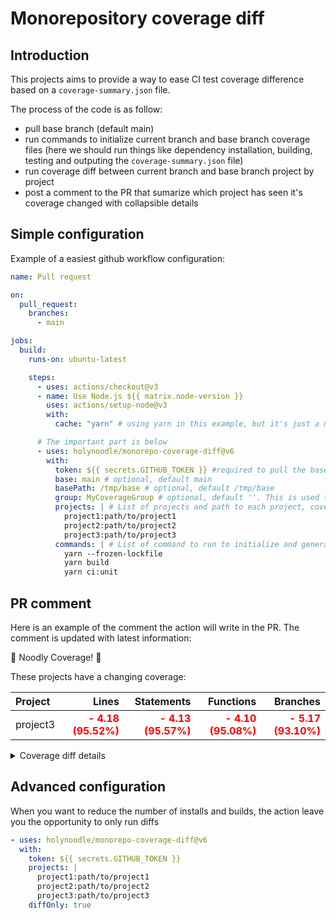 # Monorepository coverage diff

## Introduction

This projects aims to provide a way to ease CI test coverage difference based on a `coverage-summary.json` file.

The process of the code is as follow:
- pull base branch (default main)
- run commands to initialize current branch and base branch coverage files (here we should run things like dependency installation, building, testing and outputing the `coverage-summary.json` file)
- run coverage diff between current branch and base branch project by project
- post a comment to the PR that sumarize which project has seen it's coverage changed with collapsible details

## Simple configuration

Example of a easiest github workflow configuration:
```yml
name: Pull request

on:
  pull_request:
    branches:
      - main

jobs:
  build:
    runs-on: ubuntu-latest

    steps:
      - uses: actions/checkout@v3
      - name: Use Node.js ${{ matrix.node-version }}
        uses: actions/setup-node@v3
        with:
          cache: "yarn" # using yarn in this example, but it's just a matter of choice

      # The important part is below
      - uses: holynoodle/monorepo-coverage-diff@v6
        with:
          token: ${{ secrets.GITHUB_TOKEN }} #required to pull the base branch and post the comment in the PR
          base: main # optional, default main
          basePath: /tmp/base # optional, default /tmp/base
          group: MyCoverageGroup # optional, default ''. This is used to separate comments if you are triggering this action multiple times
          projects: | # List of projects and path to each project, coverage file for this project will be searched at the project root
            project1:path/to/project1
            project2:path/to/project2
            project3:path/to/project3
          commands: | # List of command to run to initialize and generate the coverage file for all the projects above.
            yarn --frozen-lockfile
            yarn build
            yarn ci:unit
```

## PR comment

Here is an example of the comment the action will write in the PR. The comment is updated with latest information:

:ramen: Noodly Coverage! :ramen:


These projects have a changing coverage:

| Project |                                                          Lines |                                                     Statements |                                                      Functions |                                                       Branches |
| :------ | -------------------------------------------------------------: | -------------------------------------------------------------: | -------------------------------------------------------------: | -------------------------------------------------------------: |
| project3    | <span style="color:red;font-weight:bold">- 4.18<span> (95.52%) | <span style="color:red;font-weight:bold">- 4.13<span> (95.57%) | <span style="color:red;font-weight:bold">- 4.10<span> (95.08%) | <span style="color:red;font-weight:bold">- 5.17<span> (93.10%) |
    
<details>
  <summary>Coverage diff details</summary>

  
## project1
| File                        |                                Lines |                           Statements |                            Functions |                             Branches |
| :-------------------------- | -----------------------------------: | -----------------------------------: | -----------------------------------: | -----------------------------------: |
| ./src/file1.ts | <span style=""> 0.00<span> (100.00%) | <span style=""> 0.00<span> (100.00%) | <span style=""> 0.00<span> (100.00%) | <span style=""> 0.00<span> (100.00%) |
| ./src/file2.ts    |  <span style=""> 0.00<span> (81.25%) |  <span style=""> 0.00<span> (81.25%) |  <span style=""> 0.00<span> (83.33%) | <span style=""> 0.00<span> (100.00%) |
| ./src/file3.ts      | <span style=""> 0.00<span> (100.00%) | <span style=""> 0.00<span> (100.00%) | <span style=""> 0.00<span> (100.00%) | <span style=""> 0.00<span> (100.00%) |

## project2
| File                                  |                                Lines |                           Statements |                            Functions |                             Branches |
| :------------------------------------ | -----------------------------------: | -----------------------------------: | -----------------------------------: | -----------------------------------: |
| ./src/file1.ts | <span style=""> 0.00<span> (100.00%) | <span style=""> 0.00<span> (100.00%) | <span style=""> 0.00<span> (100.00%) | <span style=""> 0.00<span> (100.00%) |
| ./src/file2.ts | <span style=""> 0.00<span> (100.00%) | <span style=""> 0.00<span> (100.00%) | <span style=""> 0.00<span> (100.00%) | <span style=""> 0.00<span> (100.00%) |

## project3
| File                                  |                                                           Lines |                                                      Statements |                                                       Functions |                                                        Branches |
| :------------------------------------ | --------------------------------------------------------------: | --------------------------------------------------------------: | --------------------------------------------------------------: | --------------------------------------------------------------: |
| ./src/file1                |                            <span style=""> 0.00<span> (100.00%) |                            <span style=""> 0.00<span> (100.00%) |                            <span style=""> 0.00<span> (100.00%) |                             <span style=""> 0.00<span> (91.66%) |
| ./src/file2.ts              | <span style="color:red;font-weight:bold">- 100.00<span> (0.00%) | <span style="color:red;font-weight:bold">- 100.00<span> (0.00%) | <span style="color:red;font-weight:bold">- 83.34<span> (16.66%) | <span style="color:red;font-weight:bold">- 100.00<span> (0.00%) |

</details>

## Advanced configuration

When you want to reduce the number of installs and builds, the action leave you the opportunity to only run diffs
```yml
- uses: holynoodle/monorepo-coverage-diff@v6
  with:
    token: ${{ secrets.GITHUB_TOKEN }}
    projects: |
      project1:path/to/project1
      project2:path/to/project2
      project3:path/to/project3
    diffOnly: true
```
